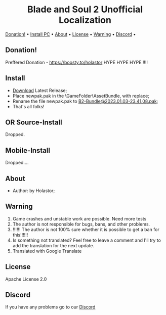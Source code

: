 <h1 align="center">
  <br>
  Blade and Soul 2 Unofficial Localization
  <br>
</h1>
  <a href="#Donation">Donation!</a> •
  <a href="#Install">Install PC</a> •
  <!-- <a href="#Source-Install">Source Install</a> • -->
  <!-- <a href="#Mobile-Install">Install Android</a> • -->
  <a href="#About">About</a> •
  <a href="#License">License</a> •
  <a href="#Warning">Warning</a> •
  <a href="#Discord">Discord</a> •
</p>


## Donation!

Preffered Donation - https://boosty.to/holastor HYPE HYPE HYPE !!!!

<!--<a href="https://www.buymeacoffee.com/Holastor" target="_blank"><img src="https://www.buymeacoffee.com/assets/img/custom_images/orange_img.png" alt="Buy Me A Coffee" style="height: auto !important;width: auto !important;" ></a>

[PayPal](https://www.paypal.me/holastor) -->

## Install

* [Download](https://github.com/Holastor/Blade-and-Soul-2-Localization/releases/tag/3.3.8) Latest Release;
* Place newpak.pak in the \GameFolder\AssetBundle, with replace;
* Rename the file newpak.pak to B2-Bundle@2023.01.03-23.41.08.pak;
* That's all folks!

## OR Source-Install
 Dropped.
<!--* Download Source code (zip) [Download](https://github.com/Holastor/Blade-and-Soul-2-Localization/archive/refs/heads/main.zip)
* You need to download the source code and unpack it
* In the /Blade-and-Soul-2-Localization-main/ folder there is an en_US folder, its contents must be transferred in the folder \Game Folder\B2\Data\Text\
* And You need Rename en_US to ko-KR.
* If you don't have these folders, just create them.
* You should get something like this:
 ![Screenshot 2021-09-03 085020](https://user-images.githubusercontent.com/77208679/131947968-630a7edd-d2e2-4754-80e1-769d07ffa34a.png)
* And you need to go folder \GameFolder\B2\Content and delete folder TextPaks;
* That's all folks!-->

## Mobile-Install
 Dropped....
<!-- * ONLY Android
* [Download](https://github.com/Holastor/Blade-and-Soul-2-Localization/releases/tag/3.1.9_M) Latest Release (patch.121.com.ncsoft.bns219.obb);
* Place the file patch.121.com.ncsoft.bns219.obb in the "Internal Memory\Android\obb\com.ncsoft.bns219";
* FOR BLADE AND SOUL 12+ you need rename file to patch.121.com.ncsoft.bns2.obb;
* That's all folks!; -->

## About
  * Author: by Holastor;

## Warning
1) Game crashes and unstable work are possible. Need more tests
2) The author is not responsible for bugs, bans, and other problems.
3) !!!!!! The author is not 100% sure whether it is possible to get a ban for this!!!!!!
4) Is something not translated? Feel free to leave a comment and I'll try to add the translation for the next update.
5) Translated with Google Translate

## License

Apache License 2.0

## Discord

If you have any problems go to our [Discord](https://discord.gg/ecbKmM5h6Q)
